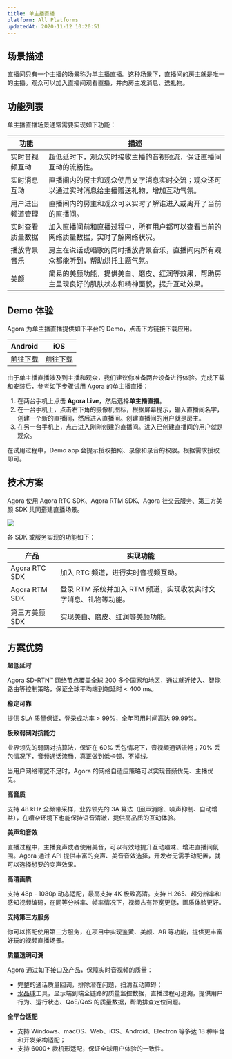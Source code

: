 ```yaml
---
title: 单主播直播
platform: All Platforms
updatedAt: 2020-11-12 10:20:51
---
```


## 场景描述

直播间只有一个主播的场景称为单主播直播。这种场景下，直播间的房主就是唯一的主播。观众可以加入直播间观看直播，并向房主发消息、送礼物。

## 功能列表

单主播直播场景通常需要实现如下功能：

| 功能             | 描述                                                                                             |
| ---------------- | ------------------------------------------------------------------------------------------------ |
| 实时音视频互动   | 超低延时下，观众实时接收主播的音视频流，保证直播间互动的流畅性。                                 |
| 实时消息互动     | 直播间内的房主和观众使用文字消息实时交流；观众还可以通过实时消息给主播赠送礼物，增加互动气氛。   |
| 用户进出频道管理 | 直播间内的房主和观众可以实时了解谁进入或离开了当前的直播间。                                     |
| 实时查看质量数据 | 加入直播间前和直播过程中，所有用户都可以查看当前的网络质量数据，实时了解网络状况。               |
| 播放背景音乐     | 房主在说话或唱歌的同时播放背景音乐，直播间内所有观众都能听到，帮助烘托主题气氛。                 |
| 美颜             | 简易的美颜功能，提供美白、磨皮、红润等效果，帮助房主呈现良好的肌肤状态和精神面貌，提升互动效果。 |

## Demo 体验

Agora 为单主播直播提供如下平台的 Demo，点击下方链接下载应用。

| Android                                  | iOS                                  |
| ---------------------------------------- | ------------------------------------ |
| [前往下载](./downloads?platform=Android) | [前往下载](./downloads?platform=iOS) |

由于单主播直播涉及到主播和观众，我们建议你准备两台设备进行体验。完成下载和安装后，参考如下步骤试用 Agora 的单主播直播：

1. 在两台手机上点击 **Agora Live**，然后选择**单主播直播**。
2. 在一台手机上，点击右下角的摄像机图标，根据屏幕提示，输入直播间名字，创建一个新的直播间，然后进入直播间。创建直播间的用户就是房主。
3. 在另一台手机上，点击进入刚刚创建的直播间。进入已创建直播间的用户就是观众。

<div class="alert note">在试用过程中，Demo app 会提示授权拍照、录像和录音的权限。根据需求授权即可。</div>

## 技术方案

Agora 使用 Agora RTC SDK、Agora RTM SDK、Agora 社交云服务、第三方美颜 SDK 共同搭建直播场景。

![](https://web-cdn.agora.io/docs-files/1593509212980)

各 SDK 或服务实现的功能如下：

| 产品           | 实现功能                                                         |
| -------------- | ---------------------------------------------------------------- |
| Agora RTC SDK  | 加入 RTC 频道，进行实时音视频互动。                              |
| Agora RTM SDK  | 登录 RTM 系统并加入 RTM 频道，实现收发实时文字消息、礼物等功能。 |
| 第三方美颜 SDK | 实现美白、磨皮、红润等美颜功能。                                 |

## 方案优势

**超低延时**

Agora SD-RTN™ 网络节点覆盖全球 200 多个国家和地区，通过就近接入、智能路由等控制策略，保证全球平均端到端延时 < 400 ms。

**稳定可靠**

提供 SLA 质量保证，登录成功率 > 99%，全年可用时间高达 99.99%。

**极致弱网对抗能力**

业界领先的弱网对抗算法，保证在 60% 丢包情况下，音视频通话流畅；70% 丢包情况下，音频通话流畅，真正做到低卡顿、不掉线。

当用户网络带宽不足时，Agora 的网络自适应策略可以实现音频优先、主播优先。

**高音质**

支持 48 kHz 全频带采样，业界领先的 3A 算法（回声消除、噪声抑制、自动增益），在嘈杂环境下也能保持语音清澈，提供高品质的互动体验。

**美声和音效**

直播过程中，主播变声或者使用美音，可以有效地提升互动趣味、增进直播间氛围。Agora 通过 API 提供丰富的变声、美音音效选择，开发者无需手动配置，就可以选择想要的变声效果。

**高清画质**

支持 48p - 1080p 动态适配，最高支持 4K 极致高清。支持 H.265、超分辨率和感知视频编码，在同等分辨率、帧率情况下，视频占有带宽更低，画质体验更好。

**支持第三方服务**

你可以搭配使用第三方服务，在项目中实现鉴黄、美颜、AR 等功能，提供更丰富好玩的视频直播场景。

**质量透明可溯**

Agora 通过如下接口及产品，保障实时音视频的质量：

- 完整的通话质量回调，排除潜在问题，扫清互动障碍；
- [水晶球](https://console.agora.io/analytics/call/search)工具，显示端到端全链路的质量监控数据，直播过程可追溯，提供用户行为、运行状态、QoE/QoS 的质量数据，帮助排查定位问题。

**全平台适配**

- 支持 Windows、macOS、Web、iOS、Android、Electron 等多达 18 种平台和开发架构适配；
- 支持 6000+ 款机形适配，保证全球用户体验的一致性。
